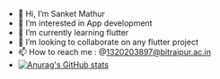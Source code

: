 - 👋 Hi, I’m Sanket Mathur
- 👀 I’m interested in App development
- 🌱 I’m currently learning flutter
- 💞️ I’m looking to collaborate on any flutter project
- 📫 How to reach me : @1320203897@bitraipur.ac.in
- [![Anurag's GitHub stats](https://github-readme-stats.vercel.app/api?username=Sanket-Mathur-22)](https://github.com/Sanket-Mathur-22/github-readme-stats)




<!---
Sanket-Mathur-22/Sanket-Mathur-22 is a ✨ special ✨ repository because its `README.md` (this file) appears on your GitHub profile.
You can click the Preview link to take a look at your changes.
--->

